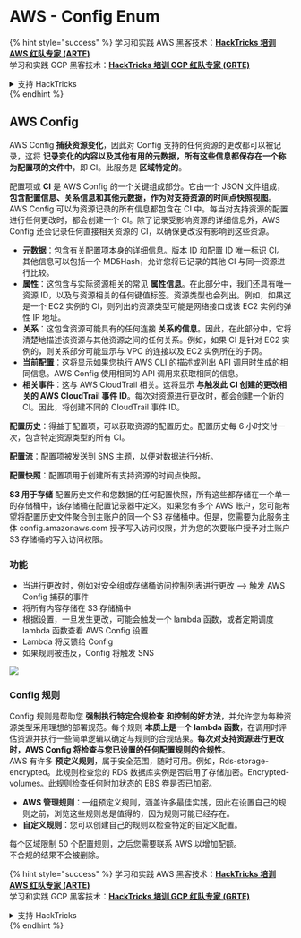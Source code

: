 # AWS - Config Enum

{% hint style="success" %}
学习和实践 AWS 黑客技术：<img src="../../../../.gitbook/assets/image (1).png" alt="" data-size="line">[**HackTricks 培训 AWS 红队专家 (ARTE)**](https://training.hacktricks.xyz/courses/arte)<img src="../../../../.gitbook/assets/image (1).png" alt="" data-size="line">\
学习和实践 GCP 黑客技术：<img src="../../../../.gitbook/assets/image (2).png" alt="" data-size="line">[**HackTricks 培训 GCP 红队专家 (GRTE)**<img src="../../../../.gitbook/assets/image (2).png" alt="" data-size="line">](https://training.hacktricks.xyz/courses/grte)

<details>

<summary>支持 HackTricks</summary>

* 查看 [**订阅计划**](https://github.com/sponsors/carlospolop)!
* **加入** 💬 [**Discord 群组**](https://discord.gg/hRep4RUj7f) 或 [**Telegram 群组**](https://t.me/peass) 或 **关注** 我们的 **Twitter** 🐦 [**@hacktricks\_live**](https://twitter.com/hacktricks\_live)**.**
* **通过向** [**HackTricks**](https://github.com/carlospolop/hacktricks) 和 [**HackTricks Cloud**](https://github.com/carlospolop/hacktricks-cloud) GitHub 仓库提交 PR 分享黑客技巧。

</details>
{% endhint %}

## AWS Config

AWS Config **捕获资源变化**，因此对 Config 支持的任何资源的更改都可以被记录，这将 **记录变化的内容以及其他有用的元数据，所有这些信息都保存在一个称为配置项的文件中**，即 CI。此服务是 **区域特定的**。

配置项或 **CI** 是 AWS Config 的一个关键组成部分。它由一个 JSON 文件组成，**包含配置信息、关系信息和其他元数据，作为对支持资源的时间点快照视图**。AWS Config 可以为资源记录的所有信息都包含在 CI 中。每当对支持资源的配置进行任何更改时，都会创建一个 CI。除了记录受影响资源的详细信息外，AWS Config 还会记录任何直接相关资源的 CI，以确保更改没有影响到这些资源。

* **元数据**：包含有关配置项本身的详细信息。版本 ID 和配置 ID 唯一标识 CI。其他信息可以包括一个 MD5Hash，允许您将已记录的其他 CI 与同一资源进行比较。
* **属性**：这包含与实际资源相关的常见 **属性信息**。在此部分中，我们还具有唯一资源 ID，以及与资源相关的任何键值标签。资源类型也会列出。例如，如果这是一个 EC2 实例的 CI，则列出的资源类型可能是网络接口或该 EC2 实例的弹性 IP 地址。
* **关系**：这包含资源可能具有的任何连接 **关系的信息**。因此，在此部分中，它将清楚地描述该资源与其他资源之间的任何关系。例如，如果 CI 是针对 EC2 实例的，则关系部分可能显示与 VPC 的连接以及 EC2 实例所在的子网。
* **当前配置**：这将显示如果您执行 AWS CLI 的描述或列出 API 调用时生成的相同信息。AWS Config 使用相同的 API 调用来获取相同的信息。
* **相关事件**：这与 AWS CloudTrail 相关。这将显示 **与触发此 CI 创建的更改相关的 AWS CloudTrail 事件 ID**。每次对资源进行更改时，都会创建一个新的 CI。因此，将创建不同的 CloudTrail 事件 ID。

**配置历史**：得益于配置项，可以获取资源的配置历史。配置历史每 6 小时交付一次，包含特定资源类型的所有 CI。

**配置流**：配置项被发送到 SNS 主题，以便对数据进行分析。

**配置快照**：配置项用于创建所有支持资源的时间点快照。

**S3 用于存储** 配置历史文件和您数据的任何配置快照，所有这些都存储在一个单一的存储桶中，该存储桶在配置记录器中定义。如果您有多个 AWS 账户，您可能希望将配置历史文件聚合到主账户的同一个 S3 存储桶中。但是，您需要为此服务主体 config.amazonaws.com 授予写入访问权限，并为您的次要账户授予对主账户 S3 存储桶的写入访问权限。

### 功能

* 当进行更改时，例如对安全组或存储桶访问控制列表进行更改 —> 触发 AWS Config 捕获的事件
* 将所有内容存储在 S3 存储桶中
* 根据设置，一旦发生更改，可能会触发一个 lambda 函数，或者定期调度 lambda 函数查看 AWS Config 设置
* Lambda 将反馈给 Config
* 如果规则被违反，Config 将触发 SNS

![](<../../../../.gitbook/assets/image (126).png>)

### Config 规则

Config 规则是帮助您 **强制执行特定合规检查** **和控制的好方法**，并允许您为每种资源类型采用理想的部署规范。每个规则 **本质上是一个 lambda 函数**，在调用时评估资源并执行一些简单逻辑以确定与规则的合规结果。**每次对支持资源进行更改时，AWS Config 将检查与您已设置的任何配置规则的合规性**。\
AWS 有许多 **预定义规则**，属于安全范围，随时可用。例如，Rds-storage-encrypted。此规则检查您的 RDS 数据库实例是否启用了存储加密。Encrypted-volumes。此规则检查任何附加状态的 EBS 卷是否已加密。

* **AWS 管理规则**：一组预定义规则，涵盖许多最佳实践，因此在设置自己的规则之前，浏览这些规则总是值得的，因为规则可能已经存在。
* **自定义规则**：您可以创建自己的规则以检查特定的自定义配置。

每个区域限制 50 个配置规则，之后您需要联系 AWS 以增加配额。\
不合规的结果不会被删除。

{% hint style="success" %}
学习和实践 AWS 黑客技术：<img src="../../../../.gitbook/assets/image (1).png" alt="" data-size="line">[**HackTricks 培训 AWS 红队专家 (ARTE)**](https://training.hacktricks.xyz/courses/arte)<img src="../../../../.gitbook/assets/image (1).png" alt="" data-size="line">\
学习和实践 GCP 黑客技术：<img src="../../../../.gitbook/assets/image (2).png" alt="" data-size="line">[**HackTricks 培训 GCP 红队专家 (GRTE)**<img src="../../../../.gitbook/assets/image (2).png" alt="" data-size="line">](https://training.hacktricks.xyz/courses/grte)

<details>

<summary>支持 HackTricks</summary>

* 查看 [**订阅计划**](https://github.com/sponsors/carlospolop)!
* **加入** 💬 [**Discord 群组**](https://discord.gg/hRep4RUj7f) 或 [**Telegram 群组**](https://t.me/peass) 或 **关注** 我们的 **Twitter** 🐦 [**@hacktricks\_live**](https://twitter.com/hacktricks\_live)**.**
* **通过向** [**HackTricks**](https://github.com/carlospolop/hacktricks) 和 [**HackTricks Cloud**](https://github.com/carlospolop/hacktricks-cloud) GitHub 仓库提交 PR 分享黑客技巧。

</details>
{% endhint %}
